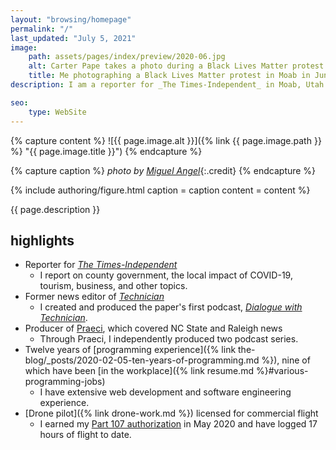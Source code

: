 ```yaml
---
layout: "browsing/homepage"
permalink: "/"
last_updated: "July 5, 2021"
image:
    path: assets/pages/index/preview/2020-06.jpg
    alt: Carter Pape takes a photo during a Black Lives Matter protest in Moab in June 2020
    title: Me photographing a Black Lives Matter protest in Moab in June 2020
description: I am a reporter for _The Times-Independent_ in Moab, Utah. Previously, I studied mathematics at North Carolina State University, where I also did student journalism and software development. I grew up in Durham, North Carolina.

seo:
    type: WebSite
---
```


{% capture content %}
![{{ page.image.alt }}]({% link {{ page.image.path }} %} "{{ page.image.title }}")
{% endcapture %}

{% capture caption %}
_photo by [Miguel Angel](https://miguelangel.photography)_{:.credit}
{% endcapture %}

{% include authoring/figure.html
    caption = caption
    content = content
%}

{{ page.description }}

## highlights

* Reporter for _[The Times-Independent]_
    * I report on county government, the local impact of COVID-19, tourism, business, and other topics.
* Former news editor of _[Technician]_
    * I created and produced the paper's first podcast, _[Dialogue with Technician]_.
* Producer of [Praeci], which covered NC State and Raleigh news
    * Through Praeci, I independently produced two podcast series.
* Twelve years of [programming experience]({% link the-blog/_posts/2020-02-05-ten-years-of-programming.md %}), nine of which have been [in the workplace]({% link resume.md %}#various-programming-jobs)
    * I have extensive web development and software engineering experience.
* [Drone pilot]({% link drone-work.md %}) licensed for commercial flight
    * I earned my [Part 107 authorization](https://www.faa.gov/uas/commercial_operators/) in May 2020 and have logged 17 hours of flight to date.

[Dialogue with Technician]: https://overcast.fm/itunes1275744725/dialogue-with-technician
[Praeci]: https://praeci.com
[Technician]: https://technicianonline.com
[The Journal]: https://the-journal.com
[The Times-Independent]: https://www.moabtimes.com

